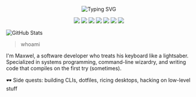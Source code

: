 <p align="center"> <img src="https://readme-typing-svg.herokuapp.com?font=Fira+Code&pause=1000&color=00FF00&center=true&vCenter=true&width=435&lines=Hey+there+%F0%9F%91%8B+Maxwel_here;I+write+code+like+it's+cyberpunk+2077;Terminal+is+my+natural+habitat;Linux+%7C+C+%7C+Vim+%7C+Open+Source+Addict" alt="Typing SVG" /> </p>

<p align="center"> <img src="https://img.shields.io/badge/Linux-FCC624?style=flat&logo=linux&logoColor=black" /> <img src="https://img.shields.io/badge/Vim-019733?style=flat&logo=vim&logoColor=white" /> <img src="https://img.shields.io/badge/Tmux-1BB91F?style=flat&logo=tmux&logoColor=white" /> <img src="https://img.shields.io/badge/C-00599C?style=flat&logo=c&logoColor=white" /> <img src="https://img.shields.io/badge/Rust-000000?style=flat&logo=rust&logoColor=white" /> <img src="https://img.shields.io/badge/Git-F05032?style=flat&logo=git&logoColor=white" /> <img src="https://img.shields.io/badge/Arch_Linux-1793D1?style=flat&logo=arch-linux&logoColor=white" /> </p>

![GitHub Stats](https://github-readme-stats.vercel.app/api?username=Epaphrus&show_icons=true&theme=tokyonight)

> whoami
> 
I'm Maxwel, a software developer who treats his keyboard like a lightsaber.
Specialized in systems programming, command-line wizardry, and writing code that
compiles on the first try (sometimes).

🕶️ Side quests: building CLIs, dotfiles, ricing desktops, hacking on low-level stuff  
